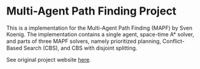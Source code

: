# Multi-Agent Path Finding Project
This is a implementation for the Multi-Agent Path Finding (MAPF) by Sven Koenig.
The implementation contains a single agent, space-time A* solver, and parts of three MAPF solvers, namely prioritized planning, Conﬂict-Based Search (CBS), and CBS with disjoint splitting.

See original project website [here](http://idm-lab.org/project-p/project.html).
